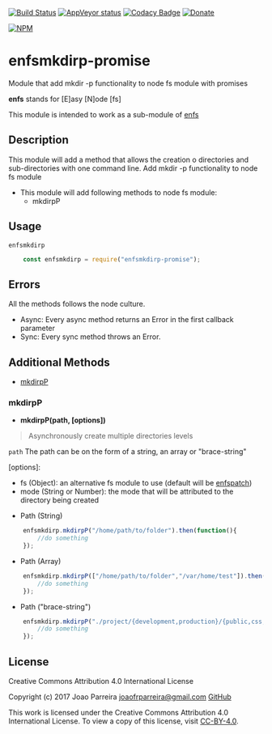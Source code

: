 [![Build Status](https://travis-ci.org/n3okill/enfsmkdirp-promise.svg)](https://travis-ci.org/n3okill/enfsmkdirp-promise)
[![AppVeyor status](https://ci.appveyor.com/api/projects/status/o9eohxdni6ajpstt?svg=true)](https://ci.appveyor.com/project/n3okill/enfsmkdirp-promise)
[![Codacy Badge](https://api.codacy.com/project/badge/Grade/ebe35e00d9eb49899ea8897304e9b405)](https://www.codacy.com/app/n3okill/enfsmkdirp-promise)
[![Donate](https://www.paypalobjects.com/en_US/i/btn/btn_donate_SM.gif)](https://www.paypal.com/cgi-bin/webscr?cmd=_s-xclick&hosted_button_id=64PYTCDH5UNZ6)

[![NPM](https://nodei.co/npm/enfsmkdirp-promise.png)](https://nodei.co/npm/enfsmkdirp-promise/)

enfsmkdirp-promise
==================
Module that add mkdir -p functionality to node fs module with promises

**enfs** stands for [E]asy [N]ode [fs]

This module is intended to work as a sub-module of [enfs](https://www.npmjs.com/package/enfs-promise)


Description
-----------
This module will add a method that allows the creation o directories
and sub-directories with one command line. Add mkdir -p functionality to node fs module

- This module will add following methods to node fs module:
  * mkdirpP
  
Usage
-----
`enfsmkdirp`

```js
    const enfsmkdirp = require("enfsmkdirp-promise");
```

Errors
------
All the methods follows the node culture.
- Async: Every async method returns an Error in the first callback parameter
- Sync: Every sync method throws an Error.


Additional Methods
------------------
- [mkdirpP](#mkdirpp)


### mkdirpP
  - **mkdirpP(path, [options])**

> Asynchronously create multiple directories levels

`path`
The path can be on the form of a string, an array or "brace-string"

[options]:
  * fs (Object): an alternative fs module to use (default will be [enfspatch](https://www.npmjs.com/package/enfspatch))
  * mode (String or Number): the mode that will be attributed to the directory being created


  - Path (String)

```js
    enfsmkdirp.mkdirpP("/home/path/to/folder").then(function(){
        //do something
    });
```

  - Path (Array)

```js
    enfsmkdirp.mkdirpP(["/home/path/to/folder","/var/home/test"]).then(function(){
        //do something
    });
```

  - Path ("brace-string")

```js
    enfsmkdirp.mkdirpP("./project/{development,production}/{public,css,private,test}").then(function(){
        //do something
    });
```


License
-------

Creative Commons Attribution 4.0 International License

Copyright (c) 2017 Joao Parreira <joaofrparreira@gmail.com> [GitHub](https://github.com/n3okill)

This work is licensed under the Creative Commons Attribution 4.0 International License. 
To view a copy of this license, visit [CC-BY-4.0](http://creativecommons.org/licenses/by/4.0/).


